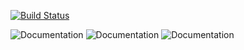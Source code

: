 [![Build Status](https://travis-ci.org/rupponi/Scriber.svg?branch=master)](https://travis-ci.org/rupponi/Scriber)

![Documentation](https://github.com/rupponi/Scriber/blob/master/res/introduction.PNG)
![Documentation](https://github.com/rupponi/Scriber/blob/master/res/registration.PNG)
![Documentation](https://github.com/rupponi/Scriber/blob/master/res/general.PNG)
